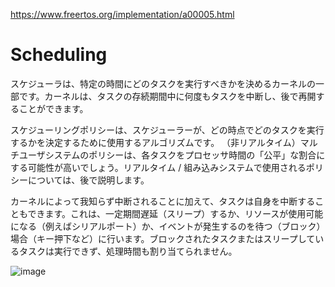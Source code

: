 https://www.freertos.org/implementation/a00005.html

# Scheduling

<!--
The scheduler is the part of the kernel responsible for deciding which task should be executing at any particular time. The kernel can suspend and later resume a task many times during the task lifetime.
-->

スケジューラは、特定の時間にどのタスクを実行すべきかを決めるカーネルの一部です。カーネルは、タスクの存続期間中に何度もタスクを中断し、後で再開することができます。

<!--
The scheduling policy is the algorithm used by the scheduler to decide which task to execute at any point in time. The policy of a (non real time) multi user system will most likely allow each task a "fair" proportion of processor time. The policy used in real time / embedded systems is described later.
-->

スケジューリングポリシーは、スケジューラーが、どの時点でどのタスクを実行するかを決定するために使用するアルゴリズムです。 （非リアルタイム）マルチユーザシステムのポリシーは、各タスクをプロセッサ時間の「公平」な割合にする可能性が高いでしょう。リアルタイム / 組み込みシステムで使用されるポリシーについては、後で説明します。

<!--
In addition to being suspended involuntarily by the kernel a task can choose to suspend itself. It will do this if it either wants to delay (sleep) for a fixed period, or wait (block) for a resource to become available (eg a serial port) or an event to occur (eg a key press). A blocked or sleeping task is not able to execute, and will not be allocated any processing time.
-->

カーネルによって我知らず中断されることに加えて、タスクは自身を中断することもできます。これは、一定期間遅延（スリープ）するか、リソースが使用可能になる（例えばシリアルポート）か、イベントが発生するのを待つ（ブロック）場合（キー押下など）に行います。ブロックされたタスクまたはスリープしているタスクは実行できず、処理時間も割り当てられません。

![image](https://www.freertos.org/implementation/suspending.gif)

<!--
Referring to the numbers in the diagram above:

At (1) task 1 is executing.
At (2) the kernel suspends (swapps out) task 1 ...
... and at (3) resumes task 2.
While task 2 is executing (4), it locks a processor peripheral for its own exclusive access.
At (5) the kernel suspends task 2 ...
... and at (6) resumes task 3.
Task 3 tries to access the same processor peripheral, finding it locked task 3 cannot continue so suspends itself at (7).
At (8) the kernel resumes task 1.
Etc.
The next time task 2 is executing (9) it finishes with the processor peripheral and unlocks it.
The next time task 3 is executing (10) it finds it can now access the processor peripheral and this time executes until suspended by the kernel.
-->
